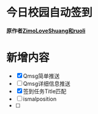 # 今日校园自动签到

**原作者[ZimoLoveShuang和ruoli](https://github.com/ZimoLoveShuang/auto-submit/tree/ruoli)**

# 新增内容

- [x] Qmsg简单推送
- [ ] Qmsg详细信息推送
- [x] 签到任务Title匹配
- [ ] ismalposition
- [ ] 
